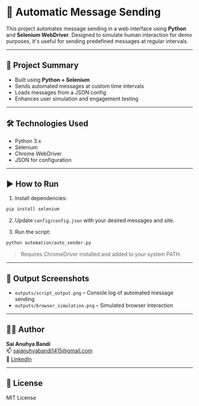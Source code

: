 # 🤖 Automatic Message Sending

This project automates message sending in a web interface using **Python** and **Selenium WebDriver**. Designed to simulate human interaction for demo purposes, it's useful for sending predefined messages at regular intervals.

---

## 📌 Project Summary

- Built using **Python + Selenium**
- Sends automated messages at custom time intervals
- Loads messages from a JSON config
- Enhances user simulation and engagement testing

---

## 🛠 Technologies Used

- Python 3.x
- Selenium
- Chrome WebDriver
- JSON for configuration

---

## ▶️ How to Run

1. Install dependencies:
```bash
pip install selenium
```

2. Update `config/config.json` with your desired messages and site.

3. Run the script:
```bash
python automation/auto_sender.py
```

> Requires ChromeDriver installed and added to your system PATH.

---

## 📸 Output Screenshots

- `outputs/script_output.png` – Console log of automated message sending
- `outputs/browser_simulation.png` – Simulated browser interaction

---

## 👩‍💻 Author

**Sai Anuhya Bandi**  
📫 [saianuhyabandi1415@gmail.com](mailto:saianuhyabandi1415@gmail.com)  
🔗 [LinkedIn](https://www.linkedin.com/in/saianuhyabandi)

---

## 📄 License

MIT License
